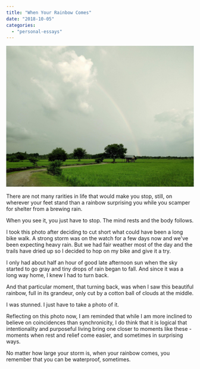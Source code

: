 ```yaml
---
title: "When Your Rainbow Comes"
date: "2018-10-05"
categories:
  - "personal-essays"
---
```


![Rainbow above fields](images/rainbow_above_fields.jpg)

There are not many rarities in life that would make you stop, still, on wherever your feet stand than a rainbow surprising you while you scamper for shelter from a brewing rain.

When you see it, you just have to stop. The mind rests and the body follows.

I took this photo after deciding to cut short what could have been a long bike walk. A strong storm was on the watch for a few days now and we've been expecting heavy rain. But we had fair weather most of the day and the trails have dried up so I decided to hop on my bike and give it a try.

I only had about half an hour of good late afternoon sun when the sky started to go gray and tiny drops of rain began to fall. And since it was a long way home, I knew I had to turn back.

And that particular moment, that turning back, was when I saw this beautiful rainbow, full in its grandeur, only cut by a cotton ball of clouds at the middle.

I was stunned. I just have to take a photo of it.

Reflecting on this photo now, I am reminded that while I am more inclined to believe on coincidences than synchronicity, I do think that it is logical that intentionality and purposeful living bring one closer to moments like these - moments when rest and relief come easier, and sometimes in surprising ways.

No matter how large your storm is, when your rainbow comes, you remember that you can be waterproof, sometimes.
